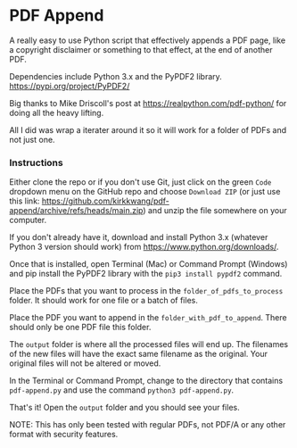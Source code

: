 # PDF Append

A really easy to use Python script that effectively appends a PDF page, like a copyright disclaimer or something to that effect, at the end of another PDF.

Dependencies include Python 3.x and the PyPDF2 library.
https://pypi.org/project/PyPDF2/

Big thanks to Mike Driscoll's post at https://realpython.com/pdf-python/ for doing all the heavy lifting.

All I did was wrap a iterater around it so it will work for a folder of PDFs and not just one.

### Instructions

Either clone the repo or if you don't use Git, just click on the green `Code` dropdown menu on the GitHub repo and choose `Download ZIP` (or just use this link:
https://github.com/kirkkwang/pdf-append/archive/refs/heads/main.zip) and unzip the file somewhere on your computer.

If you don't already have it, download and install Python 3.x (whatever Python 3 version should work) from https://www.python.org/downloads/.

Once that is installed, open Terminal (Mac) or Command Prompt (Windows) and pip install the PyPDF2 library with the `pip3 install pypdf2` command.

Place the PDFs that you want to process in the `folder_of_pdfs_to_process` folder. It should work for one file or a batch of files.

Place the PDF you want to append in the `folder_with_pdf_to_append`. There should only be one PDF file this folder.

The `output` folder is where all the processed files will end up. The filenames of the new files will have the exact same filename as the original. Your original files will not be altered or moved.

In the Terminal or Command Prompt, change to the directory that contains `pdf-append.py` and use the command `python3 pdf-append.py`.

That's it! Open the `output` folder and you should see your files.

NOTE: This has only been tested with regular PDFs, not PDF/A or any other format with security features.
